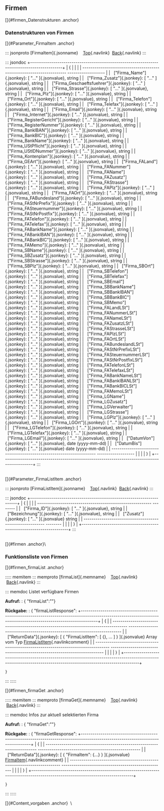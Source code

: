 ## Firmen

[]{#firmen_Datenstrukturen .anchor}

### Datenstrukturen von Firmen

[]{#Parameter_FirmaItem .anchor}

::: jsonproto
[FirmaItem]{.jsonname}    [Top](#navigation){.navlink}  [Back](javascript:history.go(-1)){.navlink}
:::

::: jsondoc
+----------------------------------------------------------------------------------------------+
| {                                                                                            |
|                                                                                              |
|   ---------------------------------------------------------------------- ------------------- |
|     [\"Firma_Name\"]{.jsonkey}: [ \"\...\" ]{.jsonvalue},                string              |
|     [\"Firma_Zusatz\"]{.jsonkey}: [ \"\...\" ]{.jsonvalue},              string              |
|     [\"Firma_Geschaeftsfuehrer\"]{.jsonkey}: [ \"\...\" ]{.jsonvalue},   string              |
|     [\"Firma_Strasse\"]{.jsonkey}: [ \"\...\" ]{.jsonvalue},             string              |
|     [\"Firma_Plz\"]{.jsonkey}: [ \"\...\" ]{.jsonvalue},                 string              |
|     [\"Firma_Ort\"]{.jsonkey}: [ \"\...\" ]{.jsonvalue},                 string              |
|     [\"Firma_Telefon\"]{.jsonkey}: [ \"\...\" ]{.jsonvalue},             string              |
|     [\"Firma_Telefax\"]{.jsonkey}: [ \"\...\" ]{.jsonvalue},             string              |
|     [\"Firma_Email\"]{.jsonkey}: [ \"\...\" ]{.jsonvalue},               string              |
|     [\"Firma_Internet\"]{.jsonkey}: [ \"\...\" ]{.jsonvalue},            string              |
|     [\"Firma_RegisterGericht\"]{.jsonkey}: [ \"\...\" ]{.jsonvalue},     string              |
|     [\"Firma_RegisterNummer\"]{.jsonkey}: [ \"\...\" ]{.jsonvalue},      string              |
|     [\"Firma_BankIBAN\"]{.jsonkey}: [ \"\...\" ]{.jsonvalue},            string              |
|     [\"Firma_BankBIC\"]{.jsonkey}: [ \"\...\" ]{.jsonvalue},             string              |
|     [\"Firma_BankName\"]{.jsonkey}: [ \"\...\" ]{.jsonvalue},            string              |
|     [\"Firma_UStPflicht\"]{.jsonkey}: [ \"\...\" ]{.jsonvalue},          string              |
|     [\"Firma_UStIDNummer\"]{.jsonkey}: [ \"\...\" ]{.jsonvalue},         string              |
|     [\"Firma_Kontenplan\"]{.jsonkey}: [ \"\...\" ]{.jsonvalue},          string              |
|     [\"Firma_GEArt\"]{.jsonkey}: [ \"\...\" ]{.jsonvalue},               string              |
|     [\"Firma_FALand\"]{.jsonkey}: [ \"\...\" ]{.jsonvalue},              string              |
|     [\"Firma_FANummer\"]{.jsonkey}: [ \"\...\" ]{.jsonvalue},            string              |
|     [\"Firma_FAName\"]{.jsonkey}: [ \"\...\" ]{.jsonvalue},              string              |
|     [\"Firma_FAZusatz\"]{.jsonkey}: [ \"\...\" ]{.jsonvalue},            string              |
|     [\"Firma_FAStrasse\"]{.jsonkey}: [ \"\...\" ]{.jsonvalue},           string              |
|     [\"Firma_FAPlz\"]{.jsonkey}: [ \"\...\" ]{.jsonvalue},               string              |
|     [\"Firma_FAOrt\"]{.jsonkey}: [ \"\...\" ]{.jsonvalue},               string              |
|     [\"Firma_FABundesland\"]{.jsonkey}: [ \"\...\" ]{.jsonvalue},        string              |
|     [\"Firma_FAStNrPrefix\"]{.jsonkey}: [ \"\...\" ]{.jsonvalue},        string              |
|     [\"Firma_FASteuernummer\"]{.jsonkey}: [ \"\...\" ]{.jsonvalue},      string              |
|     [\"Firma_FAStNrPostfix\"]{.jsonkey}: [ \"\...\" ]{.jsonvalue},       string              |
|     [\"Firma_FATelefon\"]{.jsonkey}: [ \"\...\" ]{.jsonvalue},           string              |
|     [\"Firma_FATelefax\"]{.jsonkey}: [ \"\...\" ]{.jsonvalue},           string              |
|     [\"Firma_FABankName\"]{.jsonkey}: [ \"\...\" ]{.jsonvalue},          string              |
|     [\"Firma_FABankIBAN\"]{.jsonkey}: [ \"\...\" ]{.jsonvalue},          string              |
|     [\"Firma_FABankBIC\"]{.jsonkey}: [ \"\...\" ]{.jsonvalue},           string              |
|     [\"Firma_FAMemo\"]{.jsonkey}: [ \"\...\" ]{.jsonvalue},              string              |
|     [\"Firma_SBName\"]{.jsonkey}: [ \"\...\" ]{.jsonvalue},              string              |
|     [\"Firma_SBZusatz\"]{.jsonkey}: [ \"\...\" ]{.jsonvalue},            string              |
|     [\"Firma_SBStrasse\"]{.jsonkey}: [ \"\...\" ]{.jsonvalue},           string              |
|     [\"Firma_SBPlz\"]{.jsonkey}: [ \"\...\" ]{.jsonvalue},               string              |
|     [\"Firma_SBOrt\"]{.jsonkey}: [ \"\...\" ]{.jsonvalue},               string              |
|     [\"Firma_SBTelefon\"]{.jsonkey}: [ \"\...\" ]{.jsonvalue},           string              |
|     [\"Firma_SBTelefax\"]{.jsonkey}: [ \"\...\" ]{.jsonvalue},           string              |
|     [\"Firma_SBEmail\"]{.jsonkey}: [ \"\...\" ]{.jsonvalue},             string              |
|     [\"Firma_SBBankName\"]{.jsonkey}: [ \"\...\" ]{.jsonvalue},          string              |
|     [\"Firma_SBBankIBAN\"]{.jsonkey}: [ \"\...\" ]{.jsonvalue},          string              |
|     [\"Firma_SBBankBIC\"]{.jsonkey}: [ \"\...\" ]{.jsonvalue},           string              |
|     [\"Firma_SBMemo\"]{.jsonkey}: [ \"\...\" ]{.jsonvalue},              string              |
|     [\"Firma_FALandLSt\"]{.jsonkey}: [ \"\...\" ]{.jsonvalue},           string              |
|     [\"Firma_FANummerLSt\"]{.jsonkey}: [ \"\...\" ]{.jsonvalue},         string              |
|     [\"Firma_FANameLSt\"]{.jsonkey}: [ \"\...\" ]{.jsonvalue},           string              |
|     [\"Firma_FAZusatzLSt\"]{.jsonkey}: [ \"\...\" ]{.jsonvalue},         string              |
|     [\"Firma_FAStrasseLSt\"]{.jsonkey}: [ \"\...\" ]{.jsonvalue},        string              |
|     [\"Firma_FAPlzLSt\"]{.jsonkey}: [ \"\...\" ]{.jsonvalue},            string              |
|     [\"Firma_FAOrtLSt\"]{.jsonkey}: [ \"\...\" ]{.jsonvalue},            string              |
|     [\"Firma_FABundeslandLSt\"]{.jsonkey}: [ \"\...\" ]{.jsonvalue},     string              |
|     [\"Firma_FAStNrPrefixLSt\"]{.jsonkey}: [ \"\...\" ]{.jsonvalue},     string              |
|     [\"Firma_FASteuernummerLSt\"]{.jsonkey}: [ \"\...\" ]{.jsonvalue},   string              |
|     [\"Firma_FAStNrPostfixLSt\"]{.jsonkey}: [ \"\...\" ]{.jsonvalue},    string              |
|     [\"Firma_FATelefonLSt\"]{.jsonkey}: [ \"\...\" ]{.jsonvalue},        string              |
|     [\"Firma_FATelefaxLSt\"]{.jsonkey}: [ \"\...\" ]{.jsonvalue},        string              |
|     [\"Firma_FABankNameLSt\"]{.jsonkey}: [ \"\...\" ]{.jsonvalue},       string              |
|     [\"Firma_FABankIBANLSt\"]{.jsonkey}: [ \"\...\" ]{.jsonvalue},       string              |
|     [\"Firma_FABankBICLSt\"]{.jsonkey}: [ \"\...\" ]{.jsonvalue},        string              |
|     [\"Firma_FAMemoLSt\"]{.jsonkey}: [ \"\...\" ]{.jsonvalue},           string              |
|     [\"Firma_LGName\"]{.jsonkey}: [ \"\...\" ]{.jsonvalue},              string              |
|     [\"Firma_LGZusatz\"]{.jsonkey}: [ \"\...\" ]{.jsonvalue},            string              |
|     [\"Firma_LGVerwalter\"]{.jsonkey}: [ \"\...\" ]{.jsonvalue},         string              |
|     [\"Firma_LGStrasse\"]{.jsonkey}: [ \"\...\" ]{.jsonvalue},           string              |
|     [\"Firma_LGPlz\"]{.jsonkey}: [ \"\...\" ]{.jsonvalue},               string              |
|     [\"Firma_LGOrt\"]{.jsonkey}: [ \"\...\" ]{.jsonvalue},               string              |
|     [\"Firma_LGTelefon\"]{.jsonkey}: [ \"\...\" ]{.jsonvalue},           string              |
|     [\"Firma_LGTelefax\"]{.jsonkey}: [ \"\...\" ]{.jsonvalue},           string              |
|     [\"Firma_LGEmail\"]{.jsonkey}: [ \"\...\" ]{.jsonvalue},             string              |
|     [\"DatumVon\"]{.jsonkey}: [ \"\...\" ]{.jsonvalue},                  date (yyyy-mm-dd)   |
|     [\"DatumBis\"]{.jsonkey}: [ \"\...\" ]{.jsonvalue}                   date (yyyy-mm-dd)   |
|   ---------------------------------------------------------------------- ------------------- |
|                                                                                              |
| }                                                                                            |
+----------------------------------------------------------------------------------------------+
:::

\
[]{#Parameter_FirmaListItem .anchor}

::: jsonproto
[FirmaListItem]{.jsonname}    [Top](#navigation){.navlink}  [Back](javascript:history.go(-1)){.navlink}
:::

::: jsondoc
+-----------------------------------------------------------------------+
| {                                                                     |
|                                                                       |
|   ---------------------------------------------------------- -------- |
|     [\"Firma_ID\"]{.jsonkey}: [ \"\...\" ]{.jsonvalue},      string   |
|     [\"Bezeichnung\"]{.jsonkey}: [ \"\...\" ]{.jsonvalue},   string   |
|     [\"Zusatz\"]{.jsonkey}: [ \"\...\" ]{.jsonvalue}         string   |
|   ---------------------------------------------------------- -------- |
|                                                                       |
| }                                                                     |
+-----------------------------------------------------------------------+
:::

\
[]{#firmen .anchor}\

### Funktionsliste von Firmen

[]{#firmen_firmaList .anchor}

::::: memitem
::: memproto
[firmaList]{.memname}    [Top](#navigation){.navlink}  [Back](javascript:history.go(-1)){.navlink}
:::

::: memdoc
Listet verfügbare Firmen

**Aufruf:**
:   { \"firmaList\":\"\"}

<!-- -->

**Rückgabe:**
:   { \"firmaListResponse\":
    +--------------------------------------------------------------------------------------------------------------------------------------------------------------------+
    | {                                                                                                                                                                  |
    |   ------------------------------------------------------------------------------------- -------------------------------------------------------------------------- |
    |     [\"ReturnData\"]{.jsonkey}: [ { \"FirmaListItem\": \[ {}, \... \] } ]{.jsonvalue}   Array vom Typ [FirmaListItem](#Parameter_FirmaListItem){.navlinkcomment}   |
    |   ------------------------------------------------------------------------------------- -------------------------------------------------------------------------- |
    |                                                                                                                                                                    |
    | }                                                                                                                                                                  |
    +--------------------------------------------------------------------------------------------------------------------------------------------------------------------+

    }
:::
:::::

[]{#firmen_firmaGet .anchor}

::::: memitem
::: memproto
[firmaGet]{.memname}    [Top](#navigation){.navlink}  [Back](javascript:history.go(-1)){.navlink}
:::

::: memdoc
Infos zur aktuell selektierten Firma

**Aufruf:**
:   { \"firmaGet\":\"\"}

<!-- -->

**Rückgabe:**
:   { \"firmaGetResponse\":
    +----------------------------------------------------------------------------------------------------------------------------------+
    | {                                                                                                                                |
    |   ------------------------------------------------------------------------- ---------------------------------------------------- |
    |     [\"ReturnData\"]{.jsonkey}: [ { \"FirmaItem\": {\...} } ]{.jsonvalue}   [FirmaItem](#Parameter_FirmaItem){.navlinkcomment}   |
    |   ------------------------------------------------------------------------- ---------------------------------------------------- |
    |                                                                                                                                  |
    | }                                                                                                                                |
    +----------------------------------------------------------------------------------------------------------------------------------+

    }
:::
:::::

[]{#Content_vorgaben .anchor}  \

